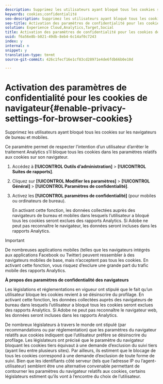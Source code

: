 ```yaml
---
description: Supprimez les utilisateurs ayant bloqué tous les cookies sur les navigateurs de bureau et mobiles.
keywords: cookies;confidentialité
seo-description: Supprimez les utilisateurs ayant bloqué tous les cookies sur les navigateurs de bureau et mobiles.
seo-title: Activation des paramètres de confidentialité pour les cookies de navigateur
solution: Experience Cloud,Analytics,Target,Social
title: Activation des paramètres de confidentialité pour les cookies de navigateur
uuid: f6a56e8b-b021-49db-8eb4-6c14af0c7243
index: y
internal: n
snippet: y
translation-type: tm+mt
source-git-commit: 426c1fecf16e1cf83cd28971e4de6fdb66b0e10d

---
```



# Activation des paramètres de confidentialité pour les cookies de navigateur{#enable-privacy-settings-for-browser-cookies}

Supprimez les utilisateurs ayant bloqué tous les cookies sur les navigateurs de bureau et mobiles.

Ce paramètre permet de respecter l’intention d’un utilisateur d’arrêter le traitement Analytics s’il bloque tous les cookies dans les paramètres relatifs aux cookies sur son navigateur.

1. Accédez à **[!UICONTROL Outils d’administration]** &gt; **[!UICONTROL Suites de rapports]**.
1. Cliquez sur **[!UICONTROL Modifier les paramètres]** &gt; **[!UICONTROL Général]** &gt; **[!UICONTROL Paramètres de confidentialité]**.
1. Activez les **[!UICONTROL paramètres de confidentialité]** (pour mobiles ou ordinateurs de bureau).

   En activant cette fonction, les données collectées auprès des navigateurs de bureau et mobiles dans lesquels l’utilisateur a bloqué tous les cookies seront exclues des rapports Analytics. Si Adobe ne peut pas reconnaître le navigateur, les données seront incluses dans les rapports Analytics.

>[!IMPORTANT]
>
>De nombreuses applications mobiles (telles que les navigateurs intégrés aux applications Facebook ou Twitter) peuvent ressembler à des navigateurs mobiles de base, mais n’acceptent pas tous les cookies. En activant cette fonction, vous risquez d’exclure une grande part du trafic mobile des rapports Analytics.

**À propos des paramètres de confidentialité des navigateurs**

Les législations et réglementations en vigueur ont stipulé que le fait qu’un utilisateur bloque les cookies revient à se désinscrire du profilage. En activant cette fonction, les données collectées auprès des navigateurs de bureau dans lesquels l’utilisateur a bloqué tous les cookies seront exclues des rapports Analytics. Si Adobe ne peut pas reconnaître le navigateur web, les données seront incluses dans les rapports Analytics.

De nombreux législateurs à travers le monde ont stipulé (par recommandations ou par réglementation) que les paramètres du navigateur relatifs aux cookies indiquent que l’utilisateur préfère se désinscrire du profilage. Les législateurs ont précisé que le paramètre du navigateur bloquant les cookies tiers équivaut à une demande d’exclusion du suivi tiers (ayant lieu entre plusieurs sites). Par ailleurs, ils estiment que le blocage de tous les cookies correspond à une demande d’exclusion de toute forme de suivi. Bien que les identifiants côté serveur (tels que l’adresse IP ou l’agent-utilisateur) semblent être une alternative convenable permettant de contourner les paramètres du navigateur relatifs aux cookies, certains législateurs estiment qu’ils vont à l’encontre du choix de l’utilisateur.